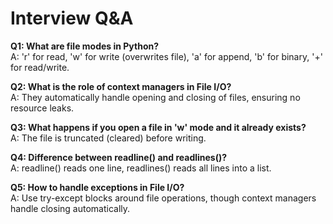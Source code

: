 # Interview Q&A

**Q1: What are file modes in Python?**  
A: 'r' for read, 'w' for write (overwrites file), 'a' for append, 'b' for binary, '+' for read/write.

**Q2: What is the role of context managers in File I/O?**  
A: They automatically handle opening and closing of files, ensuring no resource leaks.

**Q3: What happens if you open a file in 'w' mode and it already exists?**  
A: The file is truncated (cleared) before writing.

**Q4: Difference between readline() and readlines()?**  
A: readline() reads one line, readlines() reads all lines into a list.

**Q5: How to handle exceptions in File I/O?**  
A: Use try-except blocks around file operations, though context managers handle closing automatically.
